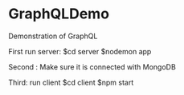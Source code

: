 # GraphQLDemo
Demonstration of  GraphQL

First run server: 
$cd server
$nodemon app

Second :
Make sure it is connected with MongoDB

Third:
run client
$cd client
$npm start
